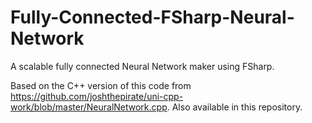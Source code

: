 # Fully-Connected-FSharp-Neural-Network

A scalable fully connected Neural Network maker using FSharp.

Based on the C++ version of this code from https://github.com/joshthepirate/uni-cpp-work/blob/master/NeuralNetwork.cpp. Also available in this repository.
